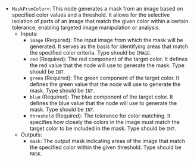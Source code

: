 - `MaskFromColor+`: This node generates a mask from an image based on specified color values and a threshold. It allows for the selective isolation of parts of an image that match the given color within a certain tolerance, enabling targeted image manipulation or analysis.
    - Inputs:
        - `image` (Required): The input image from which the mask will be generated. It serves as the basis for identifying areas that match the specified color criteria. Type should be `IMAGE`.
        - `red` (Required): The red component of the target color. It defines the red value that the node will use to generate the mask. Type should be `INT`.
        - `green` (Required): The green component of the target color. It defines the green value that the node will use to generate the mask. Type should be `INT`.
        - `blue` (Required): The blue component of the target color. It defines the blue value that the node will use to generate the mask. Type should be `INT`.
        - `threshold` (Required): The tolerance for color matching. It specifies how closely the colors in the image must match the target color to be included in the mask. Type should be `INT`.
    - Outputs:
        - `mask`: The output mask indicating areas of the image that match the specified color within the given threshold. Type should be `MASK`.

